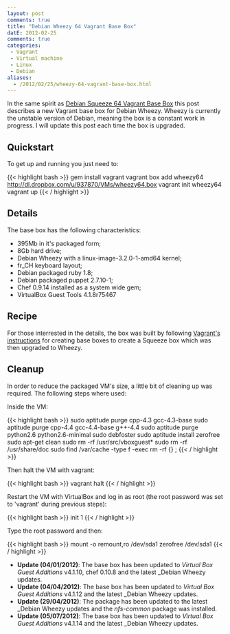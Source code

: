 ```yaml
---
layout: post
comments: true
title: "Debian Wheezy 64 Vagrant Base Box"
datE: 2012-02-25
comments: true
categories:
 - Vagrant
 - Virtual machine
 - Linux
 - Debian
aliases:
  - /2012/02/25/wheezy-64-vagrant-base-box.html
---
```

In the same spirit as [Debian Squeeze 64 Vagrant Base Box](/2011/03/26/squeeze-64-vagrant-base-box.html) this post describes a new Vagrant base box for Debian Wheezy. Wheezy is currently the unstable version of Debian, meaning the box is a constant work in progress. I will update this post each time the box is upgraded.

## Quickstart

To get up and running you just need to:

{{< highlight bash >}}
gem install vagrant
vagrant box add wheezy64 http://dl.dropbox.com/u/937870/VMs/wheezy64.box
vagrant init wheezy64
vagrant up
{{< / highlight >}}

## Details

The base box has the following characteristics:

* 395Mb in it's packaged form;
* 8Gb hard drive;
* Debian Wheezy with a linux-image-3.2.0-1-amd64 kernel;
* fr_CH keyboard layout;
* Debian packaged ruby 1.8;
* Debian packaged puppet 2.7.10-1;
* Chef 0.9.14 installed as a system wide gem;
* VirtualBox Guest Tools 4.1.8r75467

## Recipe

For those interrested in the details, the box was built by
following [Vagrant's instructions](http://vagrantup.com/docs/base_boxes.html) for
creating base boxes to create a Squeeze box which was then upgraded to Wheezy.

## Cleanup

In order to reduce the packaged VM's size, a little bit of
cleaning up was required. The following steps where used:

Inside the VM:

{{< highlight bash >}}
sudo aptitude purge cpp-4.3 gcc-4.3-base
sudo aptitude purge cpp-4.4 gcc-4.4-base g++-4.4
sudo aptitude purge python2.6 python2.6-minimal
sudo debfoster
sudo aptitude install zerofree
sudo apt-get clean
sudo rm -rf /usr/src/vboxguest*
sudo rm -rf /usr/share/doc
sudo find /var/cache -type f -exec rm -rf {} \;
{{< / highlight >}}

Then halt the VM with vagrant:

{{< highlight bash >}}
vagrant halt
{{< / highlight >}}

Restart the VM with VirtualBox and log in as root (the root password was set to 'vagrant' during previous steps):

{{< highlight bash >}}
init 1
{{< / highlight >}}

Type the root password and then:

{{< highlight bash >}}
mount -o remount,ro /dev/sda1
zerofree /dev/sda1
{{< / highlight >}}

 * **Update (04/01/2012)**: The base box has been updated to _Virtual Box Guest Additions_ v4.1.10, chef 0.10.8 and the latest _Debian Wheezy updates.
 * **Update (04/04/2012)**: The base box has been updated to _Virtual Box Guest Additions_ v4.1.12 and the latest _Debian Wheezy updates.
 * **Update (29/04/2012)**: The package has been updated to the latest _Debian Wheezy updates and the _nfs-common_ package was installed.
 * **Update (05/07/2012)**: The base box has been updated to _Virtual Box Guest Additions_ v4.1.14 and the latest _Debian Wheezy updates.
